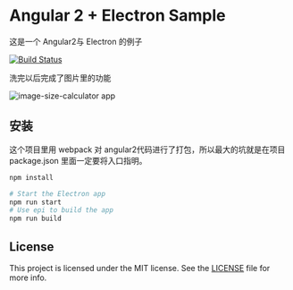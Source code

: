 # Angular 2 + Electron Sample

这是一个 Angular2与 Electron 的例子

[![Build Status](https://travis-ci.org/fuchao2012/angular2-electron.svg?branch=master)](https://travis-ci.org/fuchao2012/angular2-electron)

洗完以后完成了图片里的功能

![image-size-calculator app](https://cdn.auth0.com/blog/angular2-electron/angular2-electron-5.png)

## 安装

这个项目里用 webpack 对 angular2代码进行了打包，所以最大的坑就是在项目 package.json 里面一定要将入口指明。

```bash
npm install

# Start the Electron app
npm run start
# Use epi to build the app
npm run build
```

## License

This project is licensed under the MIT license. See the [LICENSE](LICENSE) file for more info.
